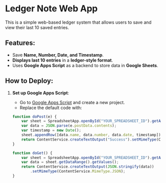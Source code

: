 # Ledger Note Web App

This is a simple web-based ledger system that allows users to save and view their last 10 saved entries.

## Features:
- Save **Name, Number, Date, and Timestamp**.
- **Displays last 10 entries** in a **ledger-style format**.
- Uses **Google Apps Script** as a backend to store data in **Google Sheets**.

## How to Deploy:
1. **Set up Google Apps Script**:
   - Go to [Google Apps Script](https://script.google.com/) and create a new project.
   - Replace the default code with:

   ```javascript
   function doPost(e) {
       var sheet = SpreadsheetApp.openById("YOUR_SPREADSHEET_ID").getActiveSheet();
       var data = JSON.parse(e.postData.contents);
       var timestamp = new Date();
       sheet.appendRow([data.name, data.number, data.date, timestamp]);
       return ContentService.createTextOutput("Success").setMimeType(ContentService.MimeType.TEXT);
   }

   function doGet() {
       var sheet = SpreadsheetApp.openById("YOUR_SPREADSHEET_ID").getActiveSheet();
       var data = sheet.getDataRange().getValues();
       return ContentService.createTextOutput(JSON.stringify(data))
           .setMimeType(ContentService.MimeType.JSON);
   }
   